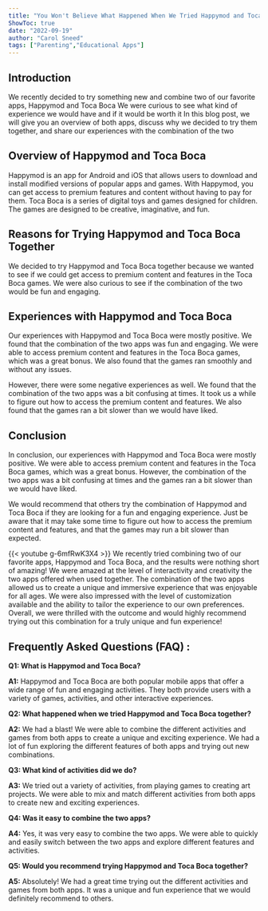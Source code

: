 ```yaml
---
title: "You Won't Believe What Happened When We Tried Happymod and Toca Boca Together!"
ShowToc: true 
date: "2022-09-19"
author: "Carol Sneed" 
tags: ["Parenting","Educational Apps"]
---
```

## Introduction

We recently decided to try something new and combine two of our favorite apps, Happymod and Toca Boca We were curious to see what kind of experience we would have and if it would be worth it In this blog post, we will give you an overview of both apps, discuss why we decided to try them together, and share our experiences with the combination of the two 

## Overview of Happymod and Toca Boca

Happymod is an app for Android and iOS that allows users to download and install modified versions of popular apps and games. With Happymod, you can get access to premium features and content without having to pay for them. Toca Boca is a series of digital toys and games designed for children. The games are designed to be creative, imaginative, and fun. 

## Reasons for Trying Happymod and Toca Boca Together

We decided to try Happymod and Toca Boca together because we wanted to see if we could get access to premium content and features in the Toca Boca games. We were also curious to see if the combination of the two would be fun and engaging. 

## Experiences with Happymod and Toca Boca

Our experiences with Happymod and Toca Boca were mostly positive. We found that the combination of the two apps was fun and engaging. We were able to access premium content and features in the Toca Boca games, which was a great bonus. We also found that the games ran smoothly and without any issues. 

However, there were some negative experiences as well. We found that the combination of the two apps was a bit confusing at times. It took us a while to figure out how to access the premium content and features. We also found that the games ran a bit slower than we would have liked. 

## Conclusion

In conclusion, our experiences with Happymod and Toca Boca were mostly positive. We were able to access premium content and features in the Toca Boca games, which was a great bonus. However, the combination of the two apps was a bit confusing at times and the games ran a bit slower than we would have liked. 

We would recommend that others try the combination of Happymod and Toca Boca if they are looking for a fun and engaging experience. Just be aware that it may take some time to figure out how to access the premium content and features, and that the games may run a bit slower than expected.

{{< youtube g-6mfRwK3X4 >}} 
We recently tried combining two of our favorite apps, Happymod and Toca Boca, and the results were nothing short of amazing! We were amazed at the level of interactivity and creativity the two apps offered when used together. The combination of the two apps allowed us to create a unique and immersive experience that was enjoyable for all ages. We were also impressed with the level of customization available and the ability to tailor the experience to our own preferences. Overall, we were thrilled with the outcome and would highly recommend trying out this combination for a truly unique and fun experience!

## Frequently Asked Questions (FAQ) :
**Q1: What is Happymod and Toca Boca?**

**A1:** Happymod and Toca Boca are both popular mobile apps that offer a wide range of fun and engaging activities. They both provide users with a variety of games, activities, and other interactive experiences.

**Q2: What happened when we tried Happymod and Toca Boca together?**

**A2:** We had a blast! We were able to combine the different activities and games from both apps to create a unique and exciting experience. We had a lot of fun exploring the different features of both apps and trying out new combinations.

**Q3: What kind of activities did we do?**

**A3:** We tried out a variety of activities, from playing games to creating art projects. We were able to mix and match different activities from both apps to create new and exciting experiences.

**Q4: Was it easy to combine the two apps?**

**A4:** Yes, it was very easy to combine the two apps. We were able to quickly and easily switch between the two apps and explore different features and activities.

**Q5: Would you recommend trying Happymod and Toca Boca together?**

**A5:** Absolutely! We had a great time trying out the different activities and games from both apps. It was a unique and fun experience that we would definitely recommend to others.



